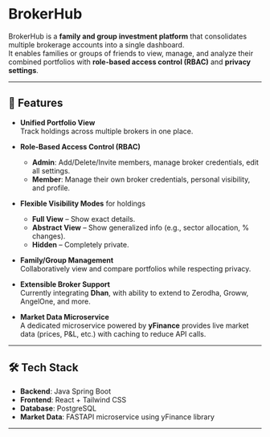 # BrokerHub

BrokerHub is a **family and group investment platform** that consolidates multiple brokerage accounts into a single dashboard.  
It enables families or groups of friends to view, manage, and analyze their combined portfolios with **role-based access control (RBAC)** and **privacy settings**.

---

## 🚀 Features

- **Unified Portfolio View**  
  Track holdings across multiple brokers in one place.

- **Role-Based Access Control (RBAC)**

  - **Admin**: Add/Delete/Invite members, manage broker credentials, edit all settings.
  - **Member**: Manage their own broker credentials, personal visibility, and profile.

- **Flexible Visibility Modes** for holdings

  - **Full View** – Show exact details.
  - **Abstract View** – Show generalized info (e.g., sector allocation, % changes).
  - **Hidden** – Completely private.

- **Family/Group Management**  
  Collaboratively view and compare portfolios while respecting privacy.

- **Extensible Broker Support**  
  Currently integrating **Dhan**, with ability to extend to Zerodha, Groww, AngelOne, and more.

- **Market Data Microservice**  
  A dedicated microservice powered by **yFinance** provides live market data (prices, P&L, etc.) with caching to reduce API calls.

---

## 🛠️ Tech Stack

- **Backend**: Java Spring Boot
- **Frontend**: React + Tailwind CSS
- **Database**: PostgreSQL
- **Market Data**: FASTAPI microservice using yFinance library

---
